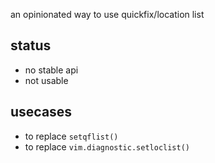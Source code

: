 an opinionated way to use quickfix/location list

## status
* no stable api
* not usable

## usecases
* to replace `setqflist()`
* to replace `vim.diagnostic.setloclist()`
